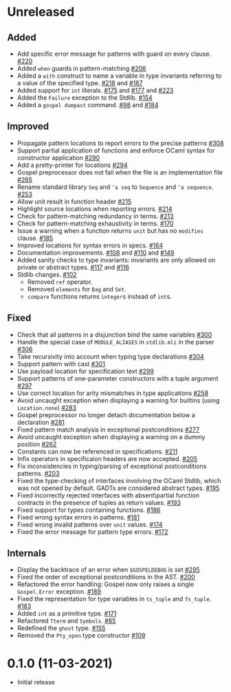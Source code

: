 # Unreleased

## Added

- Add specific error message for patterns with guard on every clause.
  [\#220](https://github.com/ocaml-gospel/gospel/pull/220)
- Added `when` guards in pattern-matching
  [\#206](https://github.com/ocaml-gospel/gospel/pull/206)
- Added a `with` construct to name a variable in type invariants referring to a
  value of the specified type.
  [\#218](https://github.com/ocaml-gospel/gospel/pull/218) and
  [\#187](https://github.com/ocaml-gospel/gospel/pull/187)
- Added support for `int` literals.
  [\#175](https://github.com/ocaml-gospel/gospel/pull/175) and
  [\#177](https://github.com/ocaml-gospel/gospel/pull/177) and
  [\#223](https://github.com/ocaml-gospel/gospel/pull/223)
- Added the `Failure` exception to the Stdlib.
  [\#154](https://github.com/ocaml-gospel/gospel/pull/154)
- Added a `gospel dumpast` command.
  [\#98](https://github.com/ocaml-gospel/gospel/pull/98) and
  [\#184](https://github.com/ocaml-gospel/gospel/pull/184)

## Improved

- Propagate pattern locations to report errors to the precise patterns
  [\#308](https://github.com/ocaml-gospel/gospel/pull/308)
- Support partial application of functions and enforce OCaml syntax
  for constructor application
  [\#290](https://github.com/ocaml-gospel/gospel/pull/290)
- Add a pretty-printer for locations
  [\#294](https://github.com/ocaml-gospel/gospel/pull/294)
- Gospel preprocessor does not fail when the file is an implementation file
  [\#265](https://github.com/ocaml-gospel/gospel/pull/265)
- Rename standard library `Seq` and `'a seq` to `Sequence` and `'a sequence`.
  [\#253](https://github.com/ocaml-gospel/gospel/pull/253)
- Allow unit result in function header
  [\#215](https://github.com/ocaml-gospel/gospel/pull/215)
- Highlight source locations when reporting errors.
  [\#214](https://github.com/ocaml-gospel/gospel/pull/214)
- Check for pattern-matching redundancy in terms.
  [\#213](https://github.com/ocaml-gospel/gospel/pull/213)
- Check for pattern-matching exhaustivity in terms.
  [\#170](https://github.com/ocaml-gospel/gospel/pull/170)
- Issue a warning when a function returns `unit` but has no `modifies` clause.
  [\#185](https://github.com/ocaml-gospel/gospel/pull/185)
- Improved locations for syntax errors in specs.
  [\#164](https://github.com/ocaml-gospel/gospel/pull/164)
- Documentation improvements.
  [\#108](https://github.com/ocaml-gospel/gospel/pull/108) and
  [\#110](https://github.com/ocaml-gospel/gospel/pull/110) and
  [\#149](https://github.com/ocaml-gospel/gospel/pull/149)
- Added sanity checks to type invariants: invariants are only allowed on private
  or abstract types. [\#117](https://github.com/ocaml-gospel/gospel/pull/117)
  and [\#116](https://github.com/ocaml-gospel/gospel/pull/116)
- Stdlib changes. [\#102](https://github.com/ocaml-gospel/gospel/pull/102)
  - Removed `ref` operator.
  - Removed `elements` for `Bag` and `Set`.
  - `compare` functions returns `integer`s instead of `int`s.

## Fixed

- Check that all patterns in a disjunction bind the same variables
  [\#300](https://github/ocaml-gospel/gospel/pull/300)
- Handle the special case of `MODULE_ALIASES` in `stdlib.mli` in the parser
  [\#306](https://github/ocaml-gospel/gospel/pull/306)
- Take recursivity into account when typing type declarations
  [\#304](https://github/ocaml-gospel/gospel/pull/304)
- Support pattern with cast
  [\#301](https://github/ocaml-gospel/gospel/pull/301)
- Use payload location for specification text
  [\#299](https://github/ocaml-gospel/gospel/pull/299)
- Support patterns of one-parameter constructors with a tuple argument
  [\#297](https://github/ocaml-gospel/gospel/pull/297)
- Use correct location for arity mismatches in type applications
  [\#258](https://github/ocaml-gospel/gospel/pull/258)
- Avoid uncaught exception when displaying a warning for builtins (using
  `Location.none`)
  [\#283](https://github.com/ocaml-gospel/gospel/pull/283)
- Gospel preprocessor no longer detach documentation below a declaration
  [\#281](https://github.com/ocaml-gospel/gospel/pull/281)
- Fixed pattern match analysis in exceptional postconditions
  [\#277](https://github/ocaml-gospel/gospel/pull/277)
- Avoid uncaught exception when displaying a warning on a dummy
  position
  [\#262](https://github.com/ocaml-gospel/gospel/pull/262)
- Constants can now be referenced in specifications.
  [\#211](https://github.com/ocaml-gospel/gospel/pull/211)
- Infix operators in specificaion headers are now accepted.
  [\#205](https://github.com/ocaml-gospel/gospel/pull/205)
- Fix inconsistencies in typing/parsing of exceptional postconditions patterns.
  [\#203](https://github.com/ocaml-gospel/gospel/pull/203)
- Fixed the type-checking of interfaces involving the OCaml Stdlib, which was
  not opened by default. GADTs are considered abstract types.
  [\#195](https://github.com/ocaml-gospel/gospel/pull/195)
- Fixed incorrectly rejected interfaces with absent\partial function contracts
  in the presence of tuples as return values.
  [\#193](https://github.com/ocaml-gospel/gospel/pull/193)
- Fixed support for types containing functions.
  [\#186](https://github.com/ocaml-gospel/gospel/pull/186)
- Fixed wrong syntax errors in patterns.
  [\#181](https://github.com/ocaml-gospel/gospel/pull/181)
- Fixed wrong invalid patterns over `unit` values.
  [\#174](https://github.com/ocaml-gospel/gospel/pull/174)
- Fixed the error message for pattern type errors.
  [\#172](https://github.com/ocaml-gospel/gospel/pull/172)

## Internals

- Display the backtrace of an error when `$GOSPELDEBUG` is set
  [\#295](https://github.com/ocaml-gospel/gospel/pull/295)
- Fixed the order of exceptional postconditions in the AST.
  [\#200](https://github.com/ocaml-gospel/gospel/pull/200)
- Refactored the error handling: Gospel now only raises a single `Gospel.Error`
  exception.
  [\#189](https://github.com/ocaml-gospel/gospel/pull/189)
- Fixed the representation for type variables in `ts_tuple` and `fs_tuple`.
  [\#183](https://github.com/ocaml-gospel/gospel/pull/183)
- Added `int` as a primitive type.
  [\#171](https://github.com/ocaml-gospel/gospel/pull/171)
- Refactored `Tterm` and `Symbols`.
  [\#85](https://github.com/ocaml-gospel/gospel/pull/85)
- Redefined the `ghost` type.
  [\#155](https://github.com/ocaml-gospel/gospel/pull/155)
- Removed the `Pty_open` type constructor
  [\#109](https://github.com/ocaml-gospel/gospel/pull/109)


# 0.1.0 (11-03-2021)

- Initial release
